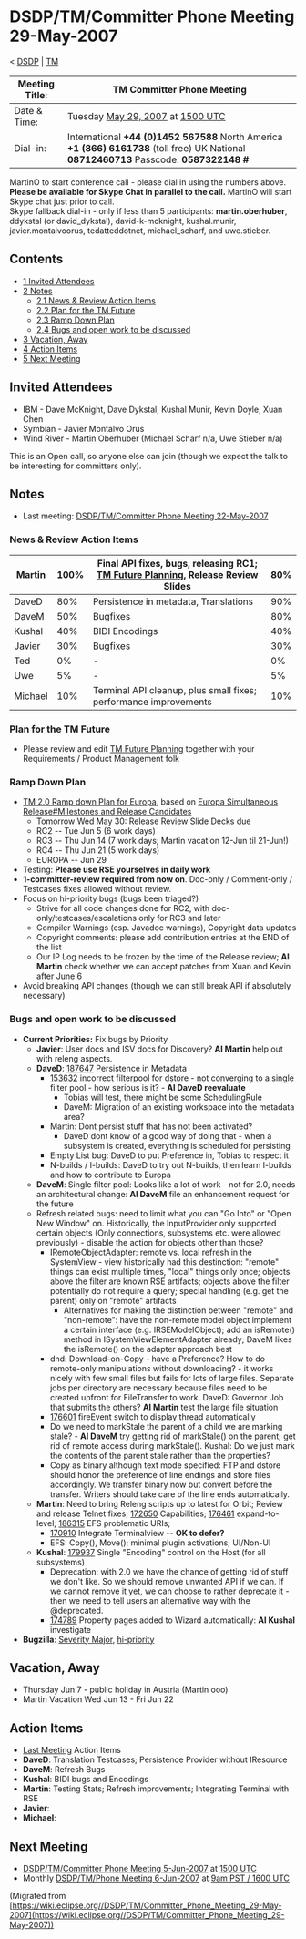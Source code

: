

DSDP/TM/Committer Phone Meeting 29-May-2007
===========================================

< [DSDP](/DSDP "DSDP")‎ | [TM](/DSDP/TM "DSDP/TM")

| Meeting Title: | **TM Committer Phone Meeting** |
| --- | --- |
| Date & Time: | Tuesday [May 29, 2007](/index.php?title=May_29,_2007&action=edit&redlink=1 "May 29, 2007 (page does not exist)") at [1500 UTC](http://www.timeanddate.com/worldclock/meetingdetails.html?year=2007&month=5&day=29&hour=15&min=00&sec=0&p1=224&p2=159&p3=250&p4=136&p5=223&iv=1800) |
| Dial-in: | International **+44 (0)1452 567588**   North America **+1 (866) 6161738** (toll free)   UK National **08712460713**   Passcode: **0587322148 #** |

MartinO to start conference call - please dial in using the numbers above.  
**Please be available for Skype Chat in parallel to the call.** MartinO will start Skype chat just prior to call.  
Skype fallback dial-in - only if less than 5 participants: **martin.oberhuber**, ddykstal (or david\_dykstal), david-k-mcknight, kushal.munir, javier.montalvoorus, tedatteddotnet, michael\_scharf, and uwe.stieber.  

Contents
--------

*   [1 Invited Attendees](#Invited-Attendees)
*   [2 Notes](#Notes)
    *   [2.1 News & Review Action Items](#News-.26-Review-Action-Items)
    *   [2.2 Plan for the TM Future](#Plan-for-the-TM-Future)
    *   [2.3 Ramp Down Plan](#Ramp-Down-Plan)
    *   [2.4 Bugs and open work to be discussed](#Bugs-and-open-work-to-be-discussed)
*   [3 Vacation, Away](#Vacation.2C-Away)
*   [4 Action Items](#Action-Items)
*   [5 Next Meeting](#Next-Meeting)

Invited Attendees
-----------------

*   IBM - Dave McKnight, Dave Dykstal, Kushal Munir, Kevin Doyle, Xuan Chen
*   Symbian - Javier Montalvo Orús
*   Wind River - Martin Oberhuber (Michael Scharf n/a, Uwe Stieber n/a)

This is an Open call, so anyone else can join (though we expect the talk to be interesting for committers only).

Notes
-----

*   Last meeting: [DSDP/TM/Committer Phone Meeting 22-May-2007](/DSDP/TM/Committer_Phone_Meeting_22-May-2007 "DSDP/TM/Committer Phone Meeting 22-May-2007")

### News & Review Action Items

| Martin | 100% | Final API fixes, bugs, releasing RC1; [TM Future Planning](/TM_Future_Planning "TM Future Planning"), Release Review Slides | 80% |
| --- | --- | --- | --- |
| DaveD | 80% | Persistence in metadata, Translations | 90% |
| DaveM | 50% | Bugfixes | 80% |
| Kushal | 40% | BIDI Encodings | 40% |
| Javier | 30% | Bugfixes | 30% |
| Ted | 0% | - | 0% |
| Uwe | 5% | - | 5% |
| Michael | 10% | Terminal API cleanup, plus small fixes; performance improvements | 10% |

### Plan for the TM Future

*   Please review and edit [TM Future Planning](/TM_Future_Planning "TM Future Planning") together with your Requirements / Product Management folk

### Ramp Down Plan

*   [TM 2.0 Ramp down Plan for Europa](/TM_2.0_Ramp_down_Plan_for_Europa "TM 2.0 Ramp down Plan for Europa"), based on [Europa Simultaneous Release#Milestones and Release Candidates](/Europa_Simultaneous_Release#Milestones_and_Release_Candidates "Europa Simultaneous Release")
    *   Tomorrow Wed May 30: Release Review Slide Decks due
    *   RC2 -- Tue Jun 5 (6 work days)
    *   RC3 -- Thu Jun 14 (7 work days; Martin vacation 12-Jun til 21-Jun!)
    *   RC4 -- Thu Jun 21 (5 work days)
    *   EUROPA -- Jun 29
*   Testing: **Please use RSE yourselves in daily work**
*   **1-committer-review required from now on**. Doc-only / Comment-only / Testcases fixes allowed without review.
*   Focus on hi-priority bugs (bugs been triaged?)
    *   Strive for all code changes done for RC2, with doc-only/testcases/escalations only for RC3 and later
    *   Compiler Warnings (esp. Javadoc warnings), Copyright data updates
    *   Copyright comments: please add contribution entries at the END of the list
    *   Our IP Log needs to be frozen by the time of the Release review; **AI Martin** check whether we can accept patches from Xuan and Kevin after June 6
*   Avoid breaking API changes (though we can still break API if absolutely necessary)

### Bugs and open work to be discussed

*   **Current Priorities:** Fix bugs by Priority
    *   **Javier**: User docs and ISV docs for Discovery? **AI Martin** help out with releng aspects.
    *   **DaveD**: [187647](https://bugs.eclipse.org/bugs/show_bug.cgi?id=187647) Persistence in Metadata
        *   [153632](https://bugs.eclipse.org/bugs/show_bug.cgi?id=153632) incorrect filterpool for dstore - not converging to a single filter pool - how serious is it? - **AI DaveD reevaluate**
            *   Tobias will test, there might be some SchedulingRule
            *   DaveM: Migration of an existing workspace into the metadata area?
        *   Martin: Dont persist stuff that has not been activated?
            *   DaveD dont know of a good way of doing that - when a subsystem is created, everything is scheduled for persisting
        *   Empty List bug: DaveD to put Preference in, Tobias to respect it
        *   N-builds / I-builds: DaveD to try out N-builds, then learn I-builds and how to contribute to Europa
    *   **DaveM**: Single filter pool: Looks like a lot of work - not for 2.0, needs an architectural change: **AI DaveM** file an enhancement request for the future
    *   Refresh related bugs: need to limit what you can "Go Into" or "Open New Window" on. Historically, the InputProvider only supported certain objects (Only connections, subsystems etc. were allowed previously) - disable the action for objects other than those?
        *   IRemoteObjectAdapter: remote vs. local refresh in the SystemView - view historically had this destinction: "remote" things can exist multiple times, "local" things only once; objects above the filter are known RSE artifacts; objects above the filter potentially do not require a query; special handling (e.g. get the parent) only on "remote" artifacts
            *   Alternatives for making the distinction between "remote" and "non-remote": have the non-remote model object implement a certain interface (e.g. IRSEModelObject); add an isRemote() method in ISystemViewElementAdapter already; DaveM likes the isRemote() on the adapter approach best
        *   dnd: Download-on-Copy - have a Preference? How to do remote-only manipulations without downloading? - it works nicely with few small files but fails for lots of large files. Separate jobs per directory are necessary because files need to be created upfront for FileTransfer to work. DaveD: Governor Job that submits the others? **AI Martin** test the large file situation
        *   [176601](https://bugs.eclipse.org/bugs/show_bug.cgi?id=176601) fireEvent switch to display thread automatically
        *   Do we need to markStale the parent of a child we are marking stale? - **AI DaveM** try getting rid of markStale() on the parent; get rid of remote access during markStale(). Kushal: Do we just mark the contents of the parent stale rather than the properties?
        *   Copy as binary although text mode specified: FTP and dstore should honor the preference of line endings and store files accordingly. We transfer binary now but convert before the transfer. Writers should take care of the line ends automatically.
    *   **Martin**: Need to bring Releng scripts up to latest for Orbit; Review and release Telnet fixes; [172650](https://bugs.eclipse.org/bugs/show_bug.cgi?id=172650) Capabilities; [176461](https://bugs.eclipse.org/bugs/show_bug.cgi?id=176461) expand-to-level; [186315](https://bugs.eclipse.org/bugs/show_bug.cgi?id=186315) EFS problematic URIs;
        *   [170910](https://bugs.eclipse.org/bugs/show_bug.cgi?id=170910) Integrate Terminalview -- **OK to defer?**
        *   EFS: Copy(), Move(); minimal plugin activations; UI/Non-UI
    *   **Kushal**: [179937](https://bugs.eclipse.org/bugs/show_bug.cgi?id=179937) Single "Encoding" control on the Host (for all subsystems)
        *   Deprecation: with 2.0 we have the chance of getting rid of stuff we don't like. So we should remove unwanted API if we can. If we cannot remove it yet, we can choose to rather deprecate it - then we need to tell users an alternative way with the @deprecated.
        *   [174789](https://bugs.eclipse.org/bugs/show_bug.cgi?id=174789) Property pages added to Wizard automatically: **AI Kushal** investigate
*   **Bugzilla**: [Severity Major](https://bugs.eclipse.org/bugs/buglist.cgi?query_format=advanced&classification=DSDP&product=Target+Management&bug_status=UNCONFIRMED&bug_status=NEW&bug_status=ASSIGNED&bug_status=REOPENED&bug_severity=blocker&bug_severity=critical&bug_severity=major&cmdtype=doit), [hi-priority](https://bugs.eclipse.org/bugs/buglist.cgi?query_format=advanced&classification=DSDP&product=Target+Management&bug_status=UNCONFIRMED&bug_status=NEW&bug_status=ASSIGNED&bug_status=REOPENED&cmdtype=doit&field0-0-0=priority&type0-0-0=regexp&value0-0-0=P%5B12%5D&field0-0-1=bug_severity&type0-0-1=regexp&value0-0-1=blocker%7Ccritical%7Cmajor)

Vacation, Away
--------------

*   Thursday Jun 7 - public holiday in Austria (Martin ooo)
*   Martin Vacation Wed Jun 13 - Fri Jun 22

Action Items
------------

*   [Last Meeting](/DSDP/TM/Committer_Phone_Meeting_22-May-2007#Action_Items "DSDP/TM/Committer Phone Meeting 22-May-2007") Action Items
*   **DaveD**: Translation Testcases; Persistence Provider without IResource
*   **DaveM**: Refresh Bugs
*   **Kushal**: BIDI bugs and Encodings
*   **Martin**: Testing Stats; Refresh improvements; Integrating Terminal with RSE
*   **Javier**:
*   **Michael**:

Next Meeting
------------

*   [DSDP/TM/Committer Phone Meeting 5-Jun-2007](/DSDP/TM/Committer_Phone_Meeting_5-Jun-2007 "DSDP/TM/Committer Phone Meeting 5-Jun-2007") at [1500 UTC](http://www.timeanddate.com/worldclock/meetingdetails.html?year=2007&month=6&day=5&hour=15&min=00&sec=0&p1=224&p2=159&p3=250&p4=136&p5=223&iv=1800)
*   Monthly [DSDP/TM/Phone Meeting 6-Jun-2007](/DSDP/TM/Phone_Meeting_6-Jun-2007 "DSDP/TM/Phone Meeting 6-Jun-2007") at [9am PST / 1600 UTC](http://www.timeanddate.com/worldclock/fixedtime.html?month=6&day=6&year=2007&hour=16&min=00&sec=0&p1=0)


(Migrated from [https://wiki.eclipse.org//DSDP/TM/Committer_Phone_Meeting_29-May-2007](https://wiki.eclipse.org//DSDP/TM/Committer_Phone_Meeting_29-May-2007))